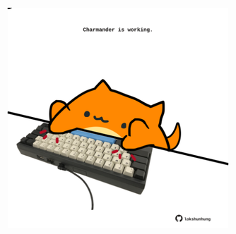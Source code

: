 <!-- built at 11/08/2024, 20:00:44 UTC -->
<p align="center">
  <img width="500" height="500" src="./ReadmeImage.svg">
</p>
